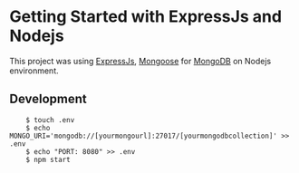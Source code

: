 # Getting Started with ExpressJs and Nodejs

This project was using [ExpressJs](http://expressjs.com/), [Mongoose](https://mongoosejs.com/) for [MongoDB](https://www.mongodb.com/) on Nodejs environment.

## Development

````shell
    $ touch .env
    $ echo MONGO_URI='mongodb://[yourmongourl]:27017/[yourmongodbcollection]' >> .env
    $ echo "PORT: 8080" >> .env
    $ npm start
````

